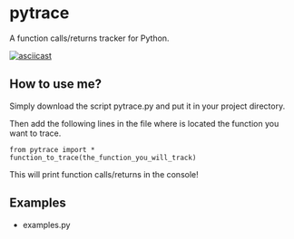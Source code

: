 # pytrace
A function calls/returns tracker for Python.

[![asciicast](https://asciinema.org/a/36177.png)](https://asciinema.org/a/36177)

## How to use me?
Simply download the script pytrace.py and put it in your project
directory.

Then add the following lines in the file where is located the function
you want to trace.
~~~
from pytrace import *
function_to_trace(the_function_you_will_track)
~~~

This will print function calls/returns in the console!

## Examples
- examples.py
